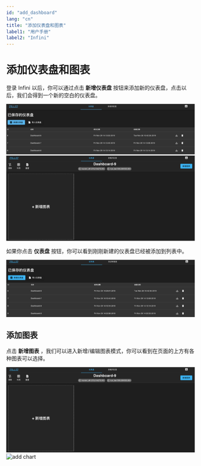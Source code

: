 ```yaml
---
id: "add_dashboard"
lang: "cn"
title: "添加仪表盘和图表"
label1: "用户手册"
label2: "Infini"
---
```

# 添加仪表盘和图表

登录 Infini 以后，你可以通过点击 **新增仪表盘** 按钮来添加新的仪表盘，点击以后，我们会得到一个新的空白的仪表盘。

![添加仪表盘](../assets/dashboard-list.png)
![空白的仪表盘](../assets/empty-dashboard.png)

如果你点击 **仪表盘** 按钮，你可以看到刚刚新建的仪表盘已经被添加到列表中。

![已添加](../assets/new-dashboard-added.png)

## 添加图表

点击 **新增图表** ，我们可以进入新增/编辑图表模式，你可以看到在页面的上方有各种图表可以选择。

![Empy Dashboard](../assets/empty-dashboard.png)
![add chart](../assets/add-chart.png)


